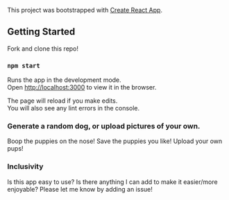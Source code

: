 This project was bootstrapped with [Create React App](https://github.com/facebook/create-react-app).

## Getting Started
Fork and clone this repo!
### `npm start`

Runs the app in the development mode.<br>
Open [http://localhost:3000](http://localhost:3000) to view it in the browser.

The page will reload if you make edits.<br>
You will also see any lint errors in the console.

### Generate a random dog, or upload pictures of your own.
Boop the puppies on the nose!
Save the puppies you like!
Upload your own pups!


### Inclusivity
Is this app easy to use?  Is there anything I can add to make it easier/more enjoyable? Please let me know by adding an issue!


